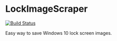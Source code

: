 # LockImageScraper

[![Build Status](https://travis-ci.com/manicai/LockImageScraper.svg?branch=master)](https://travis-ci.com/manicai/LockImageScraper)

Easy way to save Windows 10 lock screen images.
